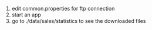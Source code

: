 1. edit common.properties for ftp connection
2. start an app
3. go to ./data/sales/statistics to see the downloaded files